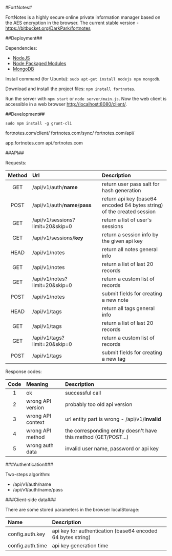 #FortNotes#

FortNotes is a highly secure online private information manager based on the AES encryption in the browser.
The current stable version - <https://bitbucket.org/DarkPark/fortnotes>


##Deployment##

Dependencies:

- [NodeJS](http://nodejs.org/)
- [Node Packaged Modules](https://npmjs.org/)
- [MongoDB](http://www.mongodb.org/)

Install command (for Ubuntu): `sudo apt-get install nodejs npm mongodb`.

Download and install the project files: `npm install fortnotes`.

Run the server with `npm start` or `node server/main.js`.
Now the web client is accessible in a web browser <http://localhost:8080/client/>.

##Development##

`sudo npm install -g grunt-cli`


fortnotes.com/client/
fortnotes.com/sync/
fortnotes.com/api/

app.fortnotes.com
api.fortnotes.com


##API##

Requests:

 Method | Url                              | Description
:------:|:---------------------------------|:----------------------------------------------------------------------
 GET    | /api/v1/auth/**name**            | return user pass salt for hash generation
 POST   | /api/v1/auth/**name**/**pass**   | return api key (base64 encoded 64 bytes string) of the created session
 GET    | /api/v1/sessions?limit=20&skip=0 | return a list of user's sessions
 GET    | /api/v1/sessions/**key**         | return a session info by the given api key
 HEAD   | /api/v1/notes                    | return all notes general info
 GET    | /api/v1/notes                    | return a list of last 20 records
 GET    | /api/v1/notes?limit=20&skip=0    | return a custom list of records
 POST   | /api/v1/notes                    | submit fields for creating a new note
 HEAD   | /api/v1/tags                     | return all tags general info
 GET    | /api/v1/tags                     | return a list of last 20 records
 GET    | /api/v1/tags?limit=20&skip=0     | return a custom list of records
 POST   | /api/v1/tags                     | submit fields for creating a new tag

Response codes:

 Code | Meaning           | Description
:----:|:------------------|:---------------------------------------------------------------
  1   | ok                | successful call
  2   | wrong API version | probably too old api version
  3   | wrong API context | url entity part is wrong - /api/v1/**invalid**
  4   | wrong API method  | the corresponding entity doesn't have this method (GET/POST...)
  5   | wrong auth data   | invalid user name, password or api key

###Authentication###

Two-steps algorithm:

- /api/v1/auth/name
- /api/v1/auth/name/pass


###Client-side data###

There are some stored parameters in the browser localStorage:

 Name             | Description
:-----------------|:-----------------------------------------------------------
 config.auth.key  | api key for authentication (base64 encoded 64 bytes string)
 config.auth.time | api key generation time
